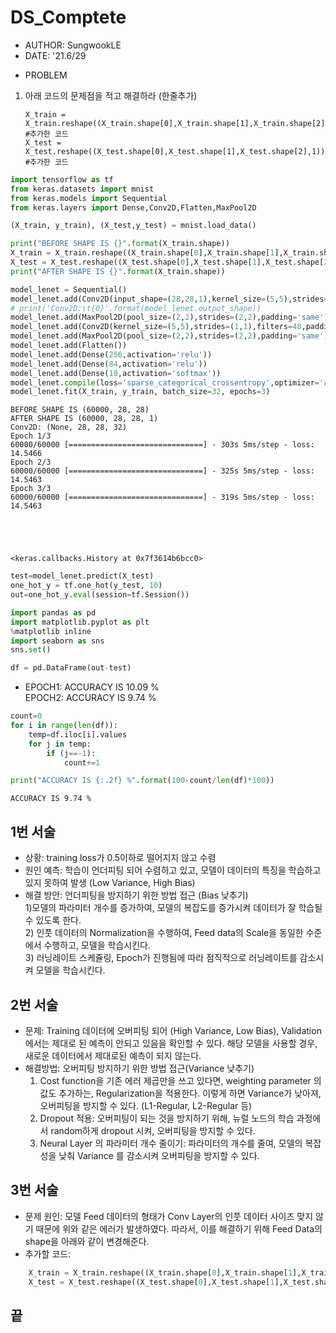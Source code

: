 # DS_Comptete
- AUTHOR: SungwookLE
- DATE: '21.6/29

* PROBLEM  
1) 아래 코드의 문제점을 적고 해결하라 (한줄추가)
    ```
    X_train = X_train.reshape((X_train.shape[0],X_train.shape[1],X_train.shape[2],1)) #추가한 코드
    X_test = X_test.reshape((X_test.shape[0],X_test.shape[1],X_test.shape[2],1)) #추가한 코드
    ```


```python
import tensorflow as tf
from keras.datasets import mnist
from keras.models import Sequential
from keras.layers import Dense,Conv2D,Flatten,MaxPool2D

(X_train, y_train), (X_test,y_test) = mnist.load_data()

print("BEFORE SHAPE IS {}".format(X_train.shape))
X_train = X_train.reshape((X_train.shape[0],X_train.shape[1],X_train.shape[2],1)) #추가한 코드
X_test = X_test.reshape((X_test.shape[0],X_test.shape[1],X_test.shape[2],1)) #추가한 코드
print("AFTER SHAPE IS {}".format(X_train.shape))

model_lenet = Sequential()
model_lenet.add(Conv2D(input_shape=(28,28,1),kernel_size=(5,5),strides=(1,1),filters=32,padding='same', activation='relu'))
# print('Conv2D:\t{0}'.format(model_lenet.output_shape))
model_lenet.add(MaxPool2D(pool_size=(2,2),strides=(2,2),padding='same'))
model_lenet.add(Conv2D(kernel_size=(5,5),strides=(1,1),filters=48,padding='same', activation='relu'))
model_lenet.add(MaxPool2D(pool_size=(2,2),strides=(2,2),padding='same'))
model_lenet.add(Flatten())
model_lenet.add(Dense(256,activation='relu'))
model_lenet.add(Dense(84,activation='relu'))
model_lenet.add(Dense(10,activation='softmax'))
model_lenet.compile(loss='sparse_categorical_crossentropy',optimizer='adam')
model_lenet.fit(X_train, y_train, batch_size=32, epochs=3)
```

    BEFORE SHAPE IS (60000, 28, 28)
    AFTER SHAPE IS (60000, 28, 28, 1)
    Conv2D:	(None, 28, 28, 32)
    Epoch 1/3
    60000/60000 [==============================] - 303s 5ms/step - loss: 14.5466
    Epoch 2/3
    60000/60000 [==============================] - 325s 5ms/step - loss: 14.5463
    Epoch 3/3
    60000/60000 [==============================] - 319s 5ms/step - loss: 14.5463





    <keras.callbacks.History at 0x7f3614b6bcc0>




```python
test=model_lenet.predict(X_test)
one_hot_y = tf.one_hot(y_test, 10)
out=one_hot_y.eval(session=tf.Session())
```


```python
import pandas as pd
import matplotlib.pyplot as plt
%matplotlib inline
import seaborn as sns
sns.set()

df = pd.DataFrame(out-test)
```

- EPOCH1: ACCURACY IS 10.09 %  
  EPOCH2: ACCURACY IS  9.74 %


```python
count=0
for i in range(len(df)):
    temp=df.iloc[i].values
    for j in temp:
        if (j==-1): 
            count+=1

print("ACCURACY IS {:.2f} %".format(100-count/len(df)*100))
```

    ACCURACY IS 9.74 %


## 1번 서술
- 상황: training loss가 0.5이하로 떨어지지 않고 수렴  
- 원인 예측: 학습이 언더피팅 되어 수렴하고 있고, 모델이 데이터의 특징을 학습하고 있지 못하여 발생 (Low Variance, High Bias)  
- 해결 방안: 언더피팅을 방지하기 위한 방법 접근 (Bias 낮추기)  
    1)모델의 파라미터 개수를 증가하여, 모델의 복잡도를 증가시켜 데이터가 잘 학습될 수 있도록 한다.  
    2) 인풋 데이터의 Normalization을 수행하여, Feed data의  Scale을 동일한 수준에서 수행하고, 모델을 학습시킨다.  
    3) 러닝레이트 스케쥴링, Epoch가 진행됨에 따라 점직적으로 러닝레이트를 감소시켜 모델을 학습시킨다.  

## 2번 서술
- 문제: Training 데이터에 오버피팅 되어 (High Variance, Low Bias), Validation에서는 제대로 된 예측이 안되고 있음을 확인할 수 있다. 해당 모델을 사용할 경우, 새로운 데이터에서 제대로된 예측이 되지 않는다.   
- 해결방법: 오버피팅 방지하기 위한 방법 접근(Variance 낮추기)  
    1) Cost function을 기존 에러 제곱만을 쓰고 있다면, weighting parameter 의 값도 추가하는, Regularization을 적용한다. 이렇게 하면 Variance가 낮아져, 오버피팅을 방지할 수 있다. (L1-Regular, L2-Regular 등)  
    2) Dropout 적용: 오버피팅이 되는 것을 방지하기 위해, 뉴럴 노드의 학습 과정에서 random하게 dropout 시켜, 오버피팅을 방지할 수 있다.    
    3) Neural Layer 의 파라미터 개수 줄이기: 파라미터의 개수를 줄여, 모델의 복잡성을 낮춰 Variance 를 감소시켜 오버피팅을 방지할 수 있다.  

## 3번 서술
- 문제 원인: 모델 Feed 데이터의 형태가 Conv Layer의 인풋 데이터 사이즈 맞지 않기 때문에 위와 같은 에러가 발생하였다. 따라서, 이를 해결하기 위해 Feed Data의 shape을 아래와 같이 변경해준다.
- 추가할 코드:   
```python
    X_train = X_train.reshape((X_train.shape[0],X_train.shape[1],X_train.shape[2],1))  
    X_test = X_test.reshape((X_test.shape[0],X_test.shape[1],X_test.shape[2],1))  
```

## 끝
